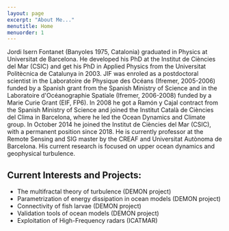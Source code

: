 ```yaml
---
layout: page
excerpt: "About Me..."
menutitle: Home
menuorder: 1
---
```


Jordi Isern Fontanet (Banyoles 1975, Catalonia) graduated in Physics at Universitat de Barcelona. He developed his PhD at the Institut de Ciències del Mar (CSIC) and get his PhD in Applied Physics from the Universitat Politècnica de Catalunya in 2003. JIF was enroled as a postdoctoral scientist in the Laboratoire de Physique des Océans (Ifremer, 2005-2006) funded by a Spanish grant from the Spanish Ministry of Science and in the Laboratoire d'Océanographie Spatiale (Ifremer, 2006-2008) funded by a Marie Curie Grant (EIF, FP6). In 2008 he got a Ramón y Cajal contract from the Spanish Ministry of Science and joined the Institut Català de Ciències del Clima in Barcelona, where he led the Ocean Dynamics and Climate group. In October 2014 he joined the Institut de Ciències del Mar (CSIC), with a permanent position since 2018. He is currently professor at the Remote Sensing and SIG master by the CREAF and Universitat Autònoma de Barcelona. His current research is focused on upper ocean dynamics and geophysical turbulence.

## Current Interests and Projects:

- The multifractal theory of turbulence (DEMON project)
- Parametrization of energy dissipation in ocean models (DEMON project)
- Connectivity of fish larvae (DEMON project)
- Validation tools of ocean models (DEMON project)
- Exploitation of High-Frequency radars (ICATMAR)
  
